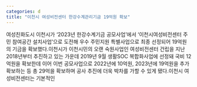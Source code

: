 ```yaml
---
categories: d
title: "이천시 여성비전센터 한강수계관리기금 19억원 확보"
---
```

여성친화도시 이천시가 ‘2023년 한강수계기금 공모사업’에서 ‘이천시여성비전센터 주민 참여공간 설치사업’으로 도전해 우수 주민지원 특별사업으로 최종 선정되어 19억원의 기금을 확보했다.이천시가 이천시민의 오랜 숙원사업인 여성비전센터 건립을 지난 2018년부터 추진하고 있는 가운데 2019년 9월 생활SOC 복합화사업에 선정돼 국비 12억원을 확보한데 이어 이번 공모사업으로 2022년에 10억원, 2023년에 19억원을 추가 확보하는 등 총 29억을 확보하며 공사 추진에 더욱 박차를 가할 수 있게 됐다.이천시 여성비전센터는 기본적인